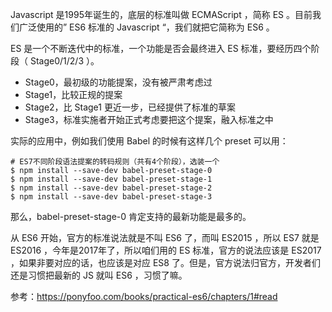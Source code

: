 Javascript 是1995年诞生的，底层的标准叫做 ECMAScript ，简称 ES 。目前我们广泛使用的” ES6 标准的 Javascript “，我们就把它简称为 ES6 。

ES 是一个不断迭代中的标准，一个功能是否会最终进入 ES 标准，要经历四个阶段（ Stage0/1/2/3 ）。

- Stage0，最初级的功能提案，没有被严肃考虑过
- Stage1，比较正规的提案
- Stage2，比 Stage1 更近一步，已经提供了标准的草案
- Stage3，标准实施者开始正式考虑要把这个提案，融入标准之中

实际的应用中，例如我们使用 Babel 的时候有这样几个 preset 可以用：

```
# ES7不同阶段语法提案的转码规则（共有4个阶段），选装一个
$ npm install --save-dev babel-preset-stage-0
$ npm install --save-dev babel-preset-stage-1
$ npm install --save-dev babel-preset-stage-2
$ npm install --save-dev babel-preset-stage-3
```

那么，babel-preset-stage-0 肯定支持的最新功能是最多的。

从 ES6 开始，官方的标准说法就是不叫 ES6 了，而叫 ES2015 ，所以 ES7 就是 ES2016 ，今年是2017年了，所以咱们用的 ES 标准，官方的说法应该是 ES2017 ，如果非要对应的话，也应该是对应 ES8 了。但是，官方说法归官方，开发者们还是习惯把最新的 JS 就叫 ES6 ，习惯了嘛。


参考：https://ponyfoo.com/books/practical-es6/chapters/1#read
